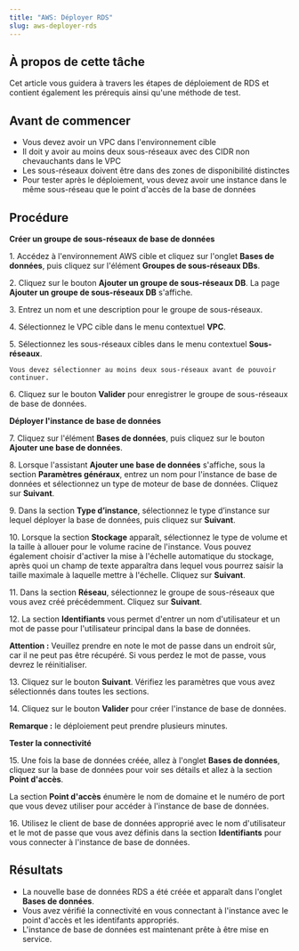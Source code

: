 ```yaml
---
title: "AWS: Déployer RDS"
slug: aws-deployer-rds
---
```



## À propos de cette tâche

Cet article vous guidera à travers les étapes de déploiement de RDS et contient également les prérequis ainsi qu'une méthode de test.

## Avant de commencer

- Vous devez avoir un VPC dans l'environnement cible
- Il doit y avoir au moins deux sous-réseaux avec des CIDR non chevauchants dans le VPC
- Les sous-réseaux doivent être dans des zones de disponibilité distinctes
- Pour tester après le déploiement, vous devez avoir une instance dans le même sous-réseau que le point d'accès de la base de données

## Procédure

**Créer un groupe de sous-réseaux de base de données**

1\. Accédez à l'environnement AWS cible et cliquez sur l'onglet **Bases de données**, puis cliquez sur l'élément **Groupes de sous-réseaux DBs**.

2\. Cliquez sur le bouton **Ajouter un groupe de sous-réseaux DB**. La page **Ajouter un groupe de sous-réseaux DB** s'affiche.

3\. Entrez un nom et une description pour le groupe de sous-réseaux.

4\. Sélectionnez le VPC cible dans le menu contextuel **VPC**.

5\. Sélectionnez les sous-réseaux cibles dans le menu contextuel **Sous-réseaux**. 

    Vous devez sélectionner au moins deux sous-réseaux avant de pouvoir continuer.

6\. Cliquez sur le bouton **Valider** pour enregistrer le groupe de sous-réseaux de base de données.

**Déployer l'instance de base de données**

7\. Cliquez sur l'élément **Bases de données**, puis cliquez sur le bouton **Ajouter une base de données**.

8\. Lorsque l'assistant **Ajouter une base de données** s'affiche, sous la section **Paramètres généraux**, entrez un nom pour l'instance de base de données et sélectionnez un type de moteur de base de données. Cliquez sur **Suivant**.

9\. Dans la section **Type d’instance**, sélectionnez le type d’instance sur lequel déployer la base de données, puis cliquez sur **Suivant**.

10\. Lorsque la section **Stockage** apparaît, sélectionnez le type de volume et la taille à allouer pour le volume racine de l'instance. Vous pouvez également choisir d'activer la mise à l'échelle automatique du stockage, après quoi un champ de texte apparaîtra dans lequel vous pourrez saisir la taille maximale à laquelle mettre à l'échelle. Cliquez sur **Suivant**.

11\. Dans la section **Réseau**, sélectionnez le groupe de sous-réseaux que vous avez créé précédemment. Cliquez sur **Suivant**.

12\. La section **Identifiants** vous permet d'entrer un nom d'utilisateur et un mot de passe pour l'utilisateur principal dans la base de données. 

**Attention :**  Veuillez prendre en note le mot de passe dans un endroit sûr, car il ne peut pas être récupéré. Si vous perdez le mot de passe, vous devrez le réinitialiser.

13\. Cliquez sur le bouton **Suivant**. Vérifiez les paramètres que vous avez sélectionnés dans toutes les sections.

14\. Cliquez sur le bouton **Valider** pour créer l'instance de base de données. 

**Remarque :** le déploiement peut prendre plusieurs minutes.

**Tester la connectivité**

15\. Une fois la base de données créée, allez à l'onglet **Bases de données**, cliquez sur la base de données pour voir ses détails et allez à la section **Point d'accès**. 

La section **Point d'accès** énumère le nom de domaine et le numéro de port que vous devez utiliser pour accéder à l'instance de base de données.

16\. Utilisez le client de base de données approprié avec le nom d'utilisateur et le mot de passe que vous avez définis dans la section **Identifiants** pour vous connecter à l'instance de base de données.


## Résultats

- La nouvelle base de données RDS a été créée et apparaît dans l'onglet **Bases de données**.
- Vous avez vérifié la connectivité en vous connectant à l'instance avec le point d'accès et les identifants appropriés.
- L'instance de base de données est maintenant prête à être mise en service.

